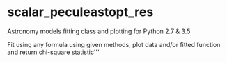 # scalar_peculeastopt_res

Astronomy models fitting class and plotting for Python 2.7 & 3.5

Fit using any formula using given methods, plot data and/or fitted function and return chi-square statistic'''
